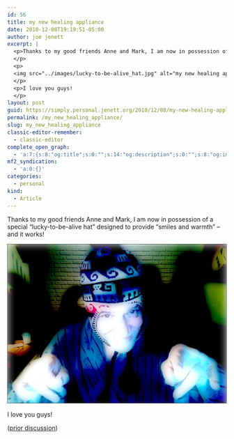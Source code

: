 ```yaml
---
id: 56
title: my new healing appliance
date: 2010-12-08T19:19:51-05:00
author: joe jenett
excerpt: |
  <p>Thanks to my good friends Anne and Mark, I am now in possession of a special "lucky-to-be-alive hat" designed to provide "smiles and warmth" &ndash; and it works!
  </p>
  <p>
  <img src="../images/lucky-to-be-alive_hat.jpg" alt="my new healing appliance" />
  </p>
  <p>I love you guys!
  </p>
layout: post
guid: https://simply.personal.jenett.org/2010/12/08/my-new-healing-appliance/
permalink: /my_new_healing_appliance/
slug: my_new_healing_appliance
classic-editor-remember:
  - classic-editor
complete_open_graph:
  - 'a:7:{s:8:"og:title";s:0:"";s:14:"og:description";s:0:"";s:8:"og:image";s:0:"";s:7:"og:type";s:0:"";s:12:"twitter:card";s:7:"summary";s:19:"twitter:description";s:0:"";s:15:"twitter:creator";s:0:"";}'
mf2_syndication:
  - 'a:0:{}'
categories:
  - personal
kind:
  - Article
---
```

Thanks to my good friends Anne and Mark, I am now in possession of a special &#8220;lucky-to-be-alive hat&#8221; designed to provide &#8220;smiles and warmth&#8221; &ndash; and it works! 

![my new healing appliance](../images/lucky-to-be-alive_hat.jpg) 

I love you guys! 

([prior discussion](https://disqus.com/home/discussion/jenettsimplypersonal/jenettsimplypersonal_my_new_healing_appliance/))